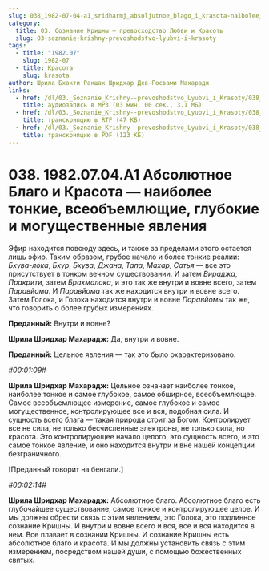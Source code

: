 ```yaml
---
slug: 038_1982-07-04-a1_sridharmj_absoljutnoe_blago_i_krasota-naibolee_tonkie_vseobemljushhie_glubokie_i_mogushhestvennye_javlenija
category:
  title: 03. Сознание Кришны — превосходство Любви и Красоты
  slug: 03-soznanie-krishny-prevoshodstvo-lyubvi-i-krasoty
tags:
  - title: "1982.07"
    slug: 1982-07
  - title: Красота
    slug: krasota
author: Шрила Бхакти Ракшак Шридхар Дев-Госвами Махарадж
links:
  - href: /dl/03._Soznanie_Krishny--prevoshodstvo_Lyubvi_i_Krasoty/038_1982.07.04.A1_SridharMj_Absoljutnoe_Blago_i_Krasota--naibolee_tonkie_vseobemljushhie_glubokie_i_mogushhestvennye_javlenija.mp3
    title: аудиозапись в MP3 (03 мин. 00 сек., 3.1 МБ)
  - href: /dl/03._Soznanie_Krishny--prevoshodstvo_Lyubvi_i_Krasoty/038_1982.07.04.A1_SridharMj_Absoljutnoe_Blago_i_Krasota--naibolee_tonkie_vseobemljushhie_glubokie_i_mogushhestvennye_javlenija.rtf
    title: транскрипцию в RTF (47 КБ)
  - href: /dl/03._Soznanie_Krishny--prevoshodstvo_Lyubvi_i_Krasoty/038_1982.07.04.A1_SridharMj_Absoljutnoe_Blago_i_Krasota--naibolee_tonkie_vseobemljushhie_glubokie_i_mogushhestvennye_javlenija.pdf
    title: транскрипцию в PDF (123 КБ)
---
```


# 038. 1982.07.04.A1 Абсолютное Благо и Красота — наиболее тонкие, всеобъемлющие, глубокие и могущественные явления

Эфир находится повсюду здесь, и также за пределами этого остается лишь эфир. Таким образом, грубое начало и более тонкие реалии: *Бхува-лока*, *Бхур*, *Бхува*, *Джана*, *Тапа*, *Махар*, *Сатья* — все это присутствует в тонком вечном существовании. И затем *Вираджа*, *Пракрити*, затем *Брахмалока*, и это так же внутри и вовне всего, затем *Паравйома*. И *Паравйома* так же находится внутри и вовне всего. Затем Голока, и Голока находится внутри и вовне *Паравйомы* так же, что говорить о более грубых измерениях.

**Преданный:** Внутри и вовне?

**Шрила Шридхар Махарадж:** Да, внутри и вовне.

**Преданный:** Цельное явления — так это было охарактеризовано.

*#00:01:09#*

**Шрила Шридхар Махарадж:** Цельное означает наиболее тонкое, наиболее тонкое и самое глубокое, самое обширное, всеобъемлющее. Самое всеобъемлющее измерение, самое глубокое и самое могущественное, контролирующее все и вся, подобная сила. И сущность всего блага — такая природа стоит за Богом. Контролирует все не сила, не только бесчисленные электроны, не только сила, но красота. Это контролирующее начало целого, это сущность всего, и это самое тонкое явление, и оно находится внутри и вне нашей концепции безграничного.

[Преданный говорит на бенгали.]

*#00:02:14#*

**Шрила Шридхар Махарадж:** Абсолютное благо. Абсолютное благо есть глубочайшее существование, самое тонкое и контролирующее целое. И мы должны обрести связь с этим явлением, это Голока, это подлинное сознание Кришны. И внутри и вовне всего и вся, все и вся находится в нем. Все плавает в сознании Кришны. И сознание Кришны есть абсолютное благо и красота. И мы должны установить связь с этим измерением, посредством нашей души, с помощью божественных святых.

